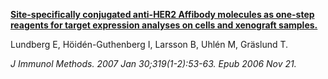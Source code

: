 [**Site-specifically conjugated anti-HER2 Affibody molecules as one-step reagents for target expression analyses on cells and xenograft samples.**](https://www.ncbi.nlm.nih.gov/pubmed/17196217)

Lundberg E, Höidén-Guthenberg I, Larsson B, Uhlén M, Gräslund T.

*J Immunol Methods. 2007 Jan 30;319(1-2):53-63. Epub 2006 Nov 21.*
